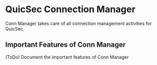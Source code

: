 # QuicSec Connection Manager

Conn Manager takes care of all connection management activities for QuicSec. 


## Important Features of Conn Manager

(ToDo) Document the important features of Conn Manager
